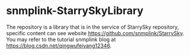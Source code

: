 # snmplink-StarrySkyLibrary
The repository is a library  that is in the service of StarrySky repository, specific content can see website https://github.com/snmplink/StarrySky. You may refer to the tutorial snmplink blog at https://blog.csdn.net/qingwufeiyang12346.
